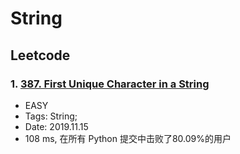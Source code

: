# String

## Leetcode
### 1. [387. First Unique Character in a String](https://leetcode-cn.com/problems/first-unique-character-in-a-string/)
- EASY
- Tags: String;
- Date: 2019.11.15
- 108 ms, 在所有 Python 提交中击败了80.09%的用户
